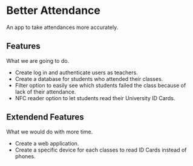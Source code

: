 # Better Attendance
An app to take attendances more accurately.

## Features
What we are going to do.
* Create log in and authenticate users as teachers.
* Create a database for students who attended their classes.
* Filter option to easily see which students failed the class because of lack of their attendance.
* NFC reader option to let students read their University ID Cards.

## Extendend Features
What we would do with more time.
* Create a web application.
* Create a specific device for each classes to read ID Cards instead of phones.

